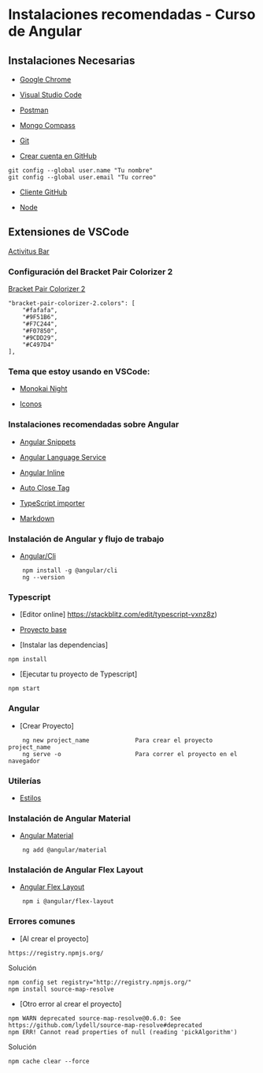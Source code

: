 # Instalaciones recomendadas - Curso de Angular

## Instalaciones Necesarias
* [Google Chrome](https://www.google.com/chrome/)

* [Visual Studio Code](https://code.visualstudio.com/)

* [Postman](https://www.postman.com/downloads/)

* [Mongo Compass](https://www.mongodb.com/try/download/compass)

* [Git](https://git-scm.com/)

* [Crear cuenta en GitHub](https://github.com/)

```
git config --global user.name "Tu nombre"
git config --global user.email "Tu correo"
```

* [Cliente GitHub](https://desktop.github.com/)

* [Node](https://nodejs.org/es/)


## Extensiones de VSCode
[Activitus Bar](https://marketplace.visualstudio.com/items?itemName=Gruntfuggly.activitusbar)

### Configuración del Bracket Pair Colorizer 2

[Bracket Pair Colorizer 2](https://marketplace.visualstudio.com/items?itemName=CoenraadS.bracket-pair-colorizer-2)
```
"bracket-pair-colorizer-2.colors": [
    "#fafafa",
    "#9F51B6",
    "#F7C244",
    "#F07850",
    "#9CDD29",
    "#C497D4"
],
```
### Tema que estoy usando en VSCode:

* [Monokai Night](https://marketplace.visualstudio.com/items?itemName=fabiospampinato.vscode-monokai-night)

* [Iconos](https://marketplace.visualstudio.com/items?itemName=PKief.material-icon-theme)

### Instalaciones recomendadas sobre Angular
* [Angular Snippets](https://marketplace.visualstudio.com/items?itemName=Mikael.Angular-BeastCode)

* [Angular Language Service](https://marketplace.visualstudio.com/items?itemName=Angular.ng-template)

* [Angular Inline](https://marketplace.visualstudio.com/items?itemName=natewallace.angular2-inline)

* [Auto Close Tag](https://marketplace.visualstudio.com/items?itemName=formulahendry.auto-close-tag)

* [TypeScript importer](https://marketplace.visualstudio.com/items?itemName=pmneo.tsimporter)

* [Markdown](https://marketplace.visualstudio.com/items?itemName=yzhang.markdown-all-in-one)

### Instalación de Angular y flujo de trabajo
* [Angular/Cli](https://marketplace.visualstudio.com/items?itemName=pmneo.tsimporter)

```
    npm install -g @angular/cli
    ng --version
```

### Typescript
* [Editor online] https://stackblitz.com/edit/typescript-vxnz8z)

* [Proyecto base](https://att-c.udemycdn.com/2020-11-26_22-16-40-1c57137749af2bcf444a011b338f78ac/original.zip?response-content-disposition=attachment%3B+filename%3Dcurso-angular-intro-typescript-ecmascript.zip&Expires=1645294749&Signature=Q1PCdY8PoyFlPNwuvThoNPjSu780C-I7mRi3j0USdzihUFATWrWOBII29D-iB7kSSXP7oL8Z3sBKzceKxhMdOWRUGTsAD1EXiUh6~P3ww48JCvB1uPBmAw462biUs5Ke4pUUFeYVJNfh3H9xv~xBMnhvBV7EsLYizrISrcDkg2~IQJn6nZ-7mL~Xc9qaITwt~3jy01RXwp6-qmvBwbn-PSLcyJeD57oGIcmC111n5d1AqKxvHxmkoQMK9RRpQj2ni6oy4uKiZYXHdhP99BR0biy-4gxWFIIZEWljm6iHbR2do7Es1Yjn6CViJPd-ANcvCYgZORoOi50voZ5wWR18og__&Key-Pair-Id=APKAITJV77WS5ZT7262A)

* [Instalar las dependencias] 
```
npm install
```

* [Ejecutar tu proyecto de Typescript] 
```
npm start
```

### Angular

* [Crear Proyecto]
```
    ng new project_name             Para crear el proyecto project_name
    ng serve -o                     Para correr el proyecto en el navegador
```

### Utilerías
* [Estilos](https://github.com/ProfAaron/tools/blob/main/Estilos1.css)


### Instalación de Angular Material
* [Angular Material](https://material.angular.io/guide/getting-started)

```
    ng add @angular/material
```

### Instalación de Angular Flex Layout
* [Angular Flex Layout](https://www.npmjs.com/package/@angular/flex-layout)

```
    npm i @angular/flex-layout
```


### Errores comunes
* [Al crear el proyecto]
```
https://registry.npmjs.org/
```
Solución
```
npm config set registry="http://registry.npmjs.org/"
npm install source-map-resolve
```
* [Otro error al crear el proyecto]
```
npm WARN deprecated source-map-resolve@0.6.0: See https://github.com/lydell/source-map-resolve#deprecated
npm ERR! Cannot read properties of null (reading 'pickAlgorithm')
```
Solución
```
npm cache clear --force
```
